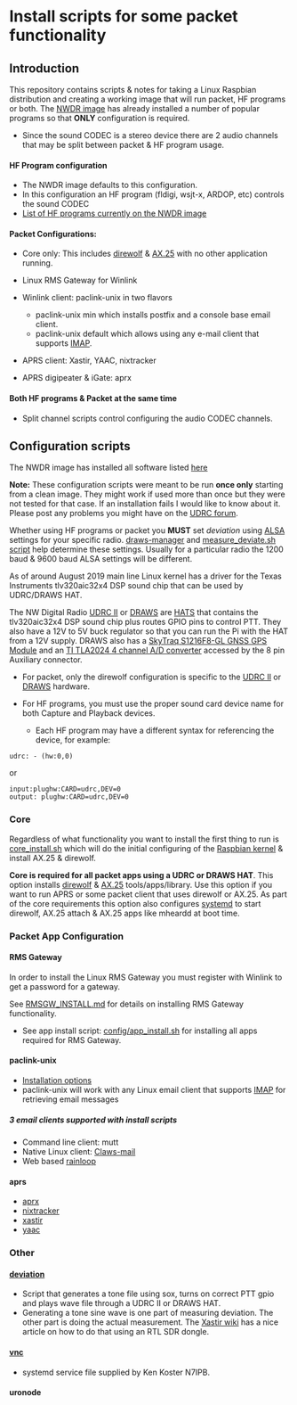 # Install scripts for some packet functionality

## Introduction

This repository contains scripts & notes for taking a Linux Raspbian
distribution and creating a working image that will run packet, HF
programs or both. The [NWDR image](http://nwdig.net/downloads/) has
already installed a number of popular programs so that **ONLY**
configuration is required.

  * Since the sound CODEC is a stereo device there are 2 audio
  channels that may be split between packet & HF program usage.

#### HF Program configuration

* The NWDR image defaults to this configuration.
* In this configuration an HF program (fldigi, wsjt-x, ARDOP, etc) controls the sound CODEC
* [List of HF programs currently on the NWDR image](docs/IMAGE_README.md)

#### Packet Configurations:
* Core only: This includes
[direwolf](https://github.com/wb2osz/direwolf/blob/master/README.md)
& [AX.25](https://github.com/ve7fet/linuxax25) with no other
application running.
* Linux RMS Gateway for Winlink
* Winlink client: paclink-unix in two flavors

  * paclink-unix min which installs postfix and a console base email
    client.
  * paclink-unix default which allows using any e-mail client that
  supports
  [IMAP](https://en.wikipedia.org/wiki/Internet_Message_Access_Protocol).
* APRS client: Xastir, YAAC, nixtracker
* APRS digipeater & iGate: aprx

#### Both HF programs & Packet at the same time
* Split channel scripts control configuring the audio CODEC channels.


## Configuration scripts

The NWDR image has installed all software listed [here](docs/IMAGE_README.md)

**Note:** These configuration scripts were meant to be run **once only**
starting from a clean image. They might work if used more than once
but they were not tested for that case. If an installation fails I
would like to know about it. Please post any problems you might have
on the [UDRC forum](https://nw-digital-radio.groups.io/g/udrc/).




Whether using HF programs or packet you **MUST** set _deviation_ using
[ALSA](https://en.wikipedia.org/wiki/Advanced_Linux_Sound_Architecture)
settings for your specific radio.  [draws-manager](../manager)
and [measure_deviate.sh script](deviation) help determine these
settings. Usually for a particular radio the 1200 baud & 9600 baud
ALSA settings will be different.

As of around August 2019 main line Linux kernel has a driver
for the Texas Instruments tlv320aic32x4 DSP sound chip that can be
used by UDRC/DRAWS HAT.

The NW Digital Radio [UDRC
II](https://nw-digital-radio.groups.io/g/udrc/files/udrcr-IISCH.pdf)
or
[DRAWS](https://nw-digital-radio.groups.io/g/udrc/files/DRAWSBrochure-1.pdf)
are [HATS](https://github.com/raspberrypi/hats) that contains the
tlv320aic32x4 DSP sound chip plus routes GPIO pins to control PTT.
They also have a 12V to 5V buck regulator so that you can run the Pi
with the HAT from a 12V supply. DRAWS also has a [SkyTraq S1216F8-GL
GNSS GPS Module](http://www.skytraq.com.tw/datasheet/S1216V8_v0.9.pdf)
and an [TI TLA2024 4 channel A/D
converter](https://www.ti.com/lit/ds/symlink/tla2024.pdf?&ts=1589647159814)
accessed by the 8 pin Auxiliary connector.

* For packet, only the direwolf configuration is specific to the [UDRC
II](http://nwdigitalradio.com/wp-content/uploads/2012/04/UDRC-IIDS.pdf)
or
[DRAWS](https://nw-digital-radio.groups.io/g/udrc/files/DRAWSBrochure-1.pdf)
hardware.

* For HF programs, you must use the proper sound card device name for both Capture and Playback devices.
  * Each HF program may have a different syntax for referencing the
  device, for example:
```
udrc: - (hw:0,0)
```
or
```
input:plughw:CARD=udrc,DEV=0
output: plughw:CARD=udrc,DEV=0
```

### Core

Regardless of what functionality you want to install the first thing to run is
[core_install.sh](https://github.com/nwdigitalradio/n7nix/blob/master/docs/CORE_INSTALL.md)
which will do the initial configuring of the [Raspbian kernel](https://www.raspberrypi.org/downloads/raspbian/) & install
AX.25 & direwolf.

**Core is required for all packet apps using a UDRC or DRAWS HAT**. This option
installs
[direwolf](https://github.com/nwdigitalradio/n7nix/tree/master/direwolf)
& [AX.25](https://github.com/nwdigitalradio/n7nix/tree/master/ax25)
tools/apps/library.  Use this option if you want to run APRS or
some packet client that uses direwolf or AX.25. As part of the core
requirements this option also configures
[systemd](https://github.com/nwdigitalradio/n7nix/tree/master/systemd)
to start direwolf, AX.25 attach & AX.25 apps like mheardd at boot time.

### Packet App Configuration
#### RMS Gateway

In order to install the Linux RMS Gateway you must register with Winlink to get a
password for a gateway.

See
[RMSGW_INSTALL.md](https://github.com/nwdigitalradio/n7nix/blob/master/rmsgw/README.md)
for details on installing RMS Gateway functionality.

* See app install script: [config/app_install.sh](config/app_install.sh)
for installing all apps required for RMS Gateway.

#### paclink-unix

* [Installation options](plu/README.md)
* paclink-unix will work with any Linux email client that supports
[IMAP](https://en.wikipedia.org/wiki/Internet_Message_Access_Protocol)
for retrieving email messages

##### 3 email clients supported with install scripts


* Command line client: mutt
* Native Linux client: [Claws-mail](https://github.com/nwdigitalradio/n7nix/blob/master/email/claws/README.md)
* Web based
[rainloop](https://github.com/nwdigitalradio/n7nix/blob/master/email/rainloop/README.md)

#### aprs

* [aprx](aprx)
* [nixtracker](tracker)
* [xastir](xastir)
* [yaac](yaac)

### Other

#### [deviation](https://github.com/nwdigitalradio/n7nix/tree/master/deviation)

* Script that generates a tone file using sox, turns on correct PTT
gpio and plays wave file through a UDRC II or DRAWS HAT.
* Generating a tone sine wave is one part of measuring deviation. The
other part is doing the actual measurement. The [Xastir
wiki](http://xastir.org/index.php/HowTo:Set_Deviation_via_RTL) has a
nice article on how to do that using an RTL SDR dongle.

#### [vnc](https://github.com/nwdigitalradio/n7nix/blob/master/vnc)

* systemd service file supplied by Ken Koster N7IPB.

#### uronode
